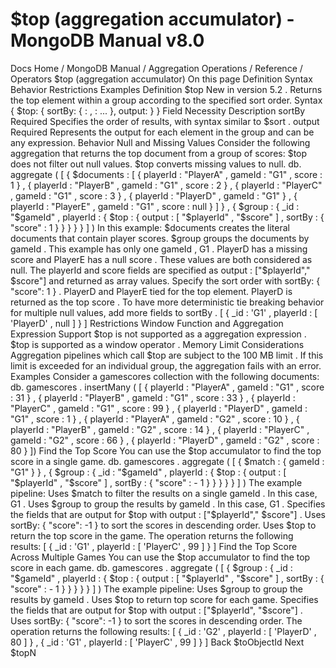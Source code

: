 # $top (aggregation accumulator) - MongoDB Manual v8.0


Docs Home / MongoDB Manual / Aggregation Operations / Reference / Operators $top (aggregation accumulator) On this page Definition Syntax Behavior Restrictions Examples Definition $top New in version 5.2 . Returns the top element within a group according to the specified
sort order. Syntax { $top: { sortBy: { <field1>: <sort order>, <field2>: <sort order> ... }, output: <expression> } } Field Necessity Description sortBy Required Specifies the order of results, with syntax similar to $sort . output Required Represents the output for each element in the group
and can be any expression. Behavior Null and Missing Values Consider the following aggregation that returns the top document
from a group of scores: $top does not filter out null values. $top converts missing values to null. db. aggregate ( [ { $documents : [ { playerId : "PlayerA" , gameId : "G1" , score : 1 } , { playerId : "PlayerB" , gameId : "G1" , score : 2 } , { playerId : "PlayerC" , gameId : "G1" , score : 3 } , { playerId : "PlayerD" , gameId : "G1" } , { playerId : "PlayerE" , gameId : "G1" , score : null } ] } , { $group : { _id : "$gameId" , playerId : { $top : { output : [ "$playerId" , "$score" ] , sortBy : { "score" : 1 } } } } } ] ) In this example: $documents creates the literal documents that contain
player scores. $group groups the documents by gameId . This
example has only one gameId , G1 . PlayerD has a missing score and PlayerE has a
null score . These values are both considered as null. The playerId and score fields are specified as output : ["$playerId"," $score"] and returned as array values. Specify the sort order with sortBy: { "score": 1 } . PlayerD and PlayerE tied for the top element. PlayerD is returned as the top score . To have more deterministic tie breaking behavior for multiple null
values, add more fields to sortBy . [ { _id : 'G1' , playerId : [ 'PlayerD' , null ] } ] Restrictions Window Function and Aggregation Expression Support $top is not supported as a aggregation expression . $top is supported as a window operator . Memory Limit Considerations Aggregation pipelines which call $top are subject to the 100 MB limit . If this
limit is exceeded for an individual group, the aggregation fails
with an error. Examples Consider a gamescores collection with the following documents: db. gamescores . insertMany ( [ { playerId : "PlayerA" , gameId : "G1" , score : 31 } , { playerId : "PlayerB" , gameId : "G1" , score : 33 } , { playerId : "PlayerC" , gameId : "G1" , score : 99 } , { playerId : "PlayerD" , gameId : "G1" , score : 1 } , { playerId : "PlayerA" , gameId : "G2" , score : 10 } , { playerId : "PlayerB" , gameId : "G2" , score : 14 } , { playerId : "PlayerC" , gameId : "G2" , score : 66 } , { playerId : "PlayerD" , gameId : "G2" , score : 80 } ]) Find the Top Score You can use the $top accumulator to find the top score in a
single game. db. gamescores . aggregate ( [ { $match : { gameId : "G1" } } , { $group : { _id : "$gameId" , playerId : { $top : { output : [ "$playerId" , "$score" ] , sortBy : { "score" : - 1 } } } } } ] ) The example pipeline: Uses $match to filter the results on a single gameId .
In this case, G1 . Uses $group to group the results by gameId . In this
case, G1 . Specifies the fields that are output for $top with output : ["$playerId"," $score"] . Uses sortBy: { "score": -1 } to sort the scores in descending order. Uses $top to return the top score in the game. The operation returns the following results: [ { _id : 'G1' , playerId : [ 'PlayerC' , 99 ] } ] Find the Top Score Across Multiple Games You can use the $top accumulator to find the top score in each game. db. gamescores . aggregate ( [ { $group : { _id : "$gameId" , playerId : { $top : { output : [ "$playerId" , "$score" ] , sortBy : { "score" : - 1 } } } } } ] ) The example pipeline: Uses $group to group the results by gameId . Uses $top to return top score for each game. Specifies the fields that are output for $top with output : ["$playerId", "$score"] . Uses sortBy: { "score": -1 } to sort the scores in descending order. The operation returns the following results: [ { _id : 'G2' , playerId : [ 'PlayerD' , 80 ] } , { _id : 'G1' , playerId : [ 'PlayerC' , 99 ] } ] Back $toObjectId Next $topN
